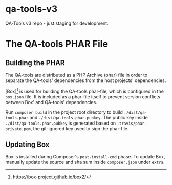# qa-tools-v3
QA-Tools v3 repo - just staging for development.

# The QA-tools PHAR File
## Building the PHAR
The QA-tools are distributed as a PHP Archive (phar) file in order to separate the QA-tools' dependencies from
the host projects' dependencies.

[Box][^box] is used for building the QA-tools phar-file, which is configured in the `box.json` file.
It is included as a phar-file itself to prevent version conflicts between Box' and QA-tools' dependencies.

Run `composer build` in the project root directory to build `./dist/qa-tools.phar` and `./dist/qa-tools.phar.pubkey`.
The public key inside `./dist/qa-tools.phar.pubkey` is generated based on `.travis/phar-private.pem`,
the git-ignored key used to sign the phar-file.

[^box]: https://box-project.github.io/box2/

## Updating Box
Box is installed during Composer's `post-install-cmd` phase. 
To update Box, manually update the source and sha sum inside `composer.json` under `extra`.
